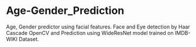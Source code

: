 # Age-Gender_Prediction
Age, Gender predictor using facial features. Face and Eye detection by Haar Cascade OpenCV and Prediction using WideResNet model trained on IMDB-WIKI Dataset. 
